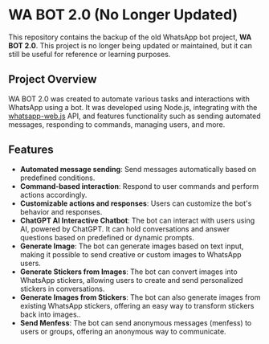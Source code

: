 # WA BOT 2.0 (No Longer Updated)

This repository contains the backup of the old WhatsApp bot project, **WA BOT 2.0**. This project is no longer being updated or maintained, but it can still be useful for reference or learning purposes.

## Project Overview

WA BOT 2.0 was created to automate various tasks and interactions with WhatsApp using a bot. It was developed using Node.js, integrating with the [whatsapp-web.js](https://wwebjs.dev/) API, and features functionality such as sending automated messages, responding to commands, managing users, and more.

## Features

- **Automated message sending**: Send messages automatically based on predefined conditions.
- **Command-based interaction**: Respond to user commands and perform actions accordingly.
- **Customizable actions and responses**: Users can customize the bot's behavior and responses.
- **ChatGPT AI Interactive Chatbot**: The bot can interact with users using AI, powered by ChatGPT. It can hold conversations and answer questions based on predefined or dynamic prompts.
- **Generate Image**: The bot can generate images based on text input, making it possible to send creative or custom images to WhatsApp users.
- **Generate Stickers from Images**: The bot can convert images into WhatsApp stickers, allowing users to create and send personalized stickers in conversations.
- **Generate Images from Stickers**: The bot can also generate images from existing WhatsApp stickers, offering an easy way to transform stickers back into images..
- **Send Menfess**: The bot can send anonymous messages (menfess) to users or groups, offering an anonymous way to communicate.
